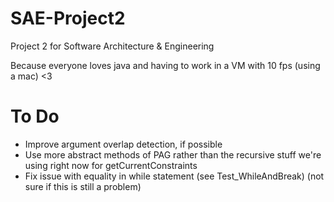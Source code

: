 # SAE-Project2

Project 2 for Software Architecture &amp; Engineering

Because everyone loves java and having to work in a VM with 10 fps (using a mac) <3


# To Do

- Improve argument overlap detection, if possible
- Use more abstract methods of PAG rather than the recursive stuff we're using right now for getCurrentConstraints
- Fix issue with equality in while statement (see Test_WhileAndBreak) (not sure if this is still a problem)
